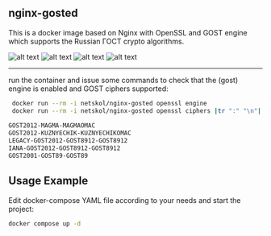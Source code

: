 ## nginx-gosted  
This is a docker image based on Nginx with OpenSSL and GOST engine which supports the Russian ГОСТ crypto algorithms. 


![alt text](https://img.shields.io/badge/OpenSSL-GOSTengine-blue.svg 'openssl and gost engine included')
![alt text](https://img.shields.io/badge/NGINX-1.27.1-blue.svg 'based on nginx:latest docker image')
![alt text](https://img.shields.io/badge/ГОСТ-2012-green.svg 'openssl ciphers:GOST2012-GOST8912-GOST8912')
![alt text](https://img.shields.io/badge/ГОСТ-2001-red.svg 'openssl ciphers:GOST2001-GOST89-GOST89 for compatibility')

---
   
   run the container and issue some commands to check that the (gost) engine is enabled and GOST ciphers supported:
```bash
 docker run --rm -i netskol/nginx-gosted openssl engine
 docker run --rm -i netskol/nginx-gosted openssl ciphers |tr ":" "\n"| grep GOST
 
GOST2012-MAGMA-MAGMAOMAC
GOST2012-KUZNYECHIK-KUZNYECHIKOMAC
LEGACY-GOST2012-GOST8912-GOST8912
IANA-GOST2012-GOST8912-GOST8912
GOST2001-GOST89-GOST89
``` 
  

## Usage Example
Edit docker-compose YAML file according to your needs and start the project:
```bash
docker compose up -d
```


